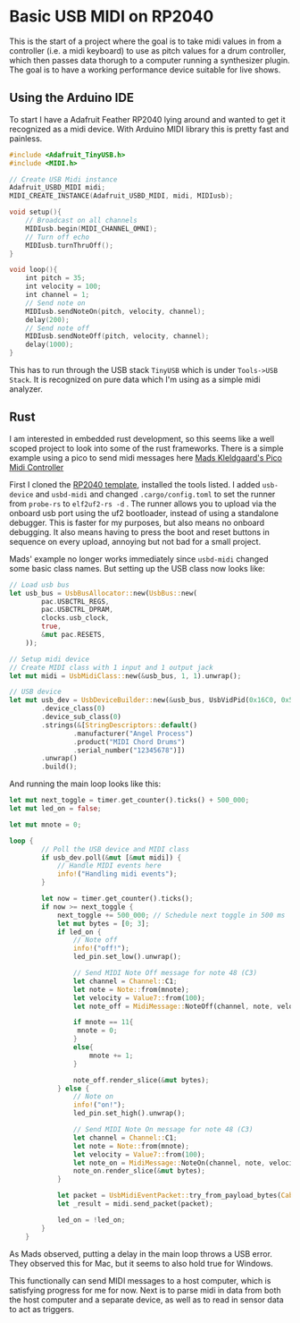 # Basic USB MIDI on RP2040

This is the start of a project where the goal is to take midi values in from a controller (i.e. a midi keyboard) to use as pitch values for a drum controller, which then passes data thorugh to a computer running a synthesizer plugin. The goal is to have a working performance device suitable for live shows.

## Using the Arduino IDE

To start I have a Adafruit Feather RP2040 lying around and wanted to get it recognized as a midi device. With Arduino MIDI library this is pretty fast and painless.

```Cpp
#include <Adafruit_TinyUSB.h>
#include <MIDI.h>

// Create USB Midi instance
Adafruit_USBD_MIDI midi;
MIDI_CREATE_INSTANCE(Adafruit_USBD_MIDI, midi, MIDIusb);

void setup(){
    // Broadcast on all channels
    MIDIusb.begin(MIDI_CHANNEL_OMNI);
    // Turn off echo
    MIDIusb.turnThruOff();
}

void loop(){
    int pitch = 35;
    int velocity = 100;
    int channel = 1;
    // Send note on
    MIDIusb.sendNoteOn(pitch, velocity, channel);
    delay(200);
    // Send note off
    MIDIusb.sendNoteOff(pitch, velocity, channel);
    delay(1000);
}
```

This has to run through the USB stack `TinyUSB` which is under `Tools->USB Stack`. It is recognized on pure data which I'm using as a simple midi analyzer.

## Rust

I am interested in embedded rust development, so this seems like a well scoped project to look into some of the rust frameworks. There is a simple example using a pico to send midi messages here [Mads Kleldgaard's Pico Midi Controller](https://github.com/madskjeldgaard/rust-pico-midi-controller/tree/main)

First I cloned the [RP2040 template](https://github.com/rp-rs/rp2040-project-template), installed the tools listed. I added `usb-device` and `usbd-midi` and changed `.cargo/config.toml` to set the runner from `probe-rs` to `elf2uf2-rs -d` . The runner allows you to upload via the onboard usb port using the uf2 bootloader, instead of using a standalone debugger. This is faster for my purposes, but also means no onboard debugging. It also means having to press the boot and reset buttons in sequence on every upload, annoying but not bad for a small project.

Mads' example no longer works immediately since `usbd-midi` changed some basic class names. But setting up the USB class now looks like:

```rust
// Load usb bus
let usb_bus = UsbBusAllocator::new(UsbBus::new(
        pac.USBCTRL_REGS,
        pac.USBCTRL_DPRAM,
        clocks.usb_clock,
        true,
        &mut pac.RESETS,
    ));

// Setup midi device
// Create MIDI class with 1 input and 1 output jack
let mut midi = UsbMidiClass::new(&usb_bus, 1, 1).unwrap();

// USB device
let mut usb_dev = UsbDeviceBuilder::new(&usb_bus, UsbVidPid(0x16C0, 0x5E4))
        .device_class(0)
        .device_sub_class(0)
        .strings(&[StringDescriptors::default()
                .manufacturer("Angel Process")
                .product("MIDI Chord Drums")
                .serial_number("12345678")])
        .unwrap()
        .build();
```

And running the main loop looks like this:

```rust
let mut next_toggle = timer.get_counter().ticks() + 500_000;
let mut led_on = false;

let mut mnote = 0;

loop {
        // Poll the USB device and MIDI class
        if usb_dev.poll(&mut [&mut midi]) {
            // Handle MIDI events here
            info!("Handling midi events");
        }

        let now = timer.get_counter().ticks();
        if now >= next_toggle {
            next_toggle += 500_000; // Schedule next toggle in 500 ms
            let mut bytes = [0; 3];
            if led_on {
                // Note off
                info!("off!");
                led_pin.set_low().unwrap();

                // Send MIDI Note Off message for note 48 (C3)
                let channel = Channel::C1;
                let note = Note::from(mnote);
                let velocity = Value7::from(100);
                let note_off = MidiMessage::NoteOff(channel, note, velocity);

                if mnote == 11{
                 mnote = 0;   
                }
                else{
                    mnote += 1;
                }

                note_off.render_slice(&mut bytes);
            } else {
                // Note on
                info!("on!");
                led_pin.set_high().unwrap();

                // Send MIDI Note On message for note 48 (C3)
                let channel = Channel::C1;
                let note = Note::from(mnote);
                let velocity = Value7::from(100);
                let note_on = MidiMessage::NoteOn(channel, note, velocity);
                note_on.render_slice(&mut bytes);
            }

            let packet = UsbMidiEventPacket::try_from_payload_bytes(CableNumber::Cable0, &bytes).unwrap();
            let _result = midi.send_packet(packet);

            led_on = !led_on;
        }
    }
```

As Mads observed, putting a delay in the main loop throws a USB error. They observed this for Mac, but it seems to also hold true for Windows.

This functionally can send MIDI messages to a host computer, which is satisfying progress for me for now. Next is to parse midi in data from both the host computer and a separate device, as well as to read in sensor data to act as triggers.

# 
